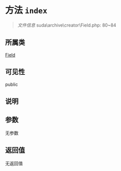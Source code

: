 # 方法 `index`

> *文件信息* suda\archive\creator\Field.php: 80~84

## 所属类 

[Field](../Field.md)

## 可见性

public

## 说明



## 参数


无参数


## 返回值

无返回值
